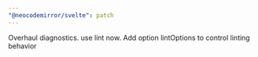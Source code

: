 ```yaml
---
"@neocodemirror/svelte": patch
---
```


Overhaul diagnostics. use lint now. Add option lintOptions to control linting behavior
